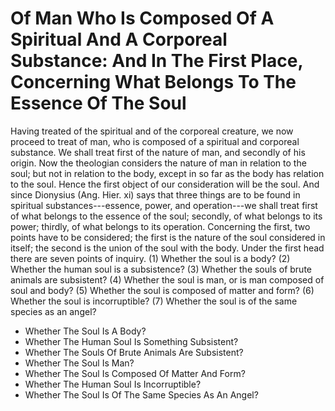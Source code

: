 # Of Man Who Is Composed Of A Spiritual And A Corporeal Substance: And In The First Place, Concerning What Belongs To The Essence Of The Soul

Having treated of the spiritual and of the corporeal creature, we now proceed to treat of man, who is composed of a spiritual and corporeal substance. We shall treat first of the nature of man, and secondly of his origin. Now the theologian considers the nature of man in relation to the soul; but not in relation to the body, except in so far as the body has relation to the soul. Hence the first object of our consideration will be the soul. And since Dionysius (Ang. Hier. xi) says that three things are to be found in spiritual substances---essence, power, and operation---we shall treat first of what belongs to the essence of the soul; secondly, of what belongs to its power; thirdly, of what belongs to its operation.  Concerning the first, two points have to be considered; the first is the nature of the soul considered in itself; the second is the union of the soul with the body. Under the first head there are seven points of inquiry.
(1) Whether the soul is a body?
(2) Whether the human soul is a subsistence?
(3) Whether the souls of brute animals are subsistent?
(4) Whether the soul is man, or is man composed of soul and body?
(5) Whether the soul is composed of matter and form?
(6) Whether the soul is incorruptible?
(7) Whether the soul is of the same species as an angel?

* Whether The Soul Is A Body?
* Whether The Human Soul Is Something Subsistent?
* Whether The Souls Of Brute Animals Are Subsistent?
* Whether The Soul Is Man?
* Whether The Soul Is Composed Of Matter And Form?
* Whether The Human Soul Is Incorruptible?
* Whether The Soul Is Of The Same Species As An Angel?
